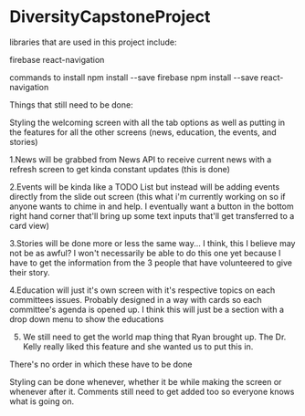 
# DiversityCapstoneProject

libraries that are used in this project include:

firebase
react-navigation

commands to install 
npm install --save firebase
npm install --save react-navigation

Things that still need to be done:

Styling the welcoming screen with all the tab options as well as putting in the features for all the other screens (news, education, the events, and stories)

1.News will be grabbed from News API to receive current news with a refresh screen to get kinda constant updates (this is done)

2.Events will be kinda like a TODO List but instead will be adding events directly from the slide out screen (this what i'm currently working on so if anyone wants to chime in and help. I eventually want a button in the bottom right hand corner that'll bring up some text inputs that'll get transferred to a card view)

3.Stories will be done more or less the same way... I think, this I believe may not be as awful? I won't necessarily be able to do this one yet because I have to get the information from the 3 people that have volunteered to give their story.

4.Education will just it's own screen with it's respective topics on each committees issues. Probably designed in a way with cards so each committee's agenda is opened up. I think this will just be a section with a drop down menu to show the educations

5. We still need to get the world map thing that Ryan brought up. The Dr. Kelly really liked this feature and she wanted us to put this in.


There's no order in which these have to be done

Styling can be done whenever, whether it be while making the screen or whenever after it.
Comments still need to get added too so everyone knows what is going on.
